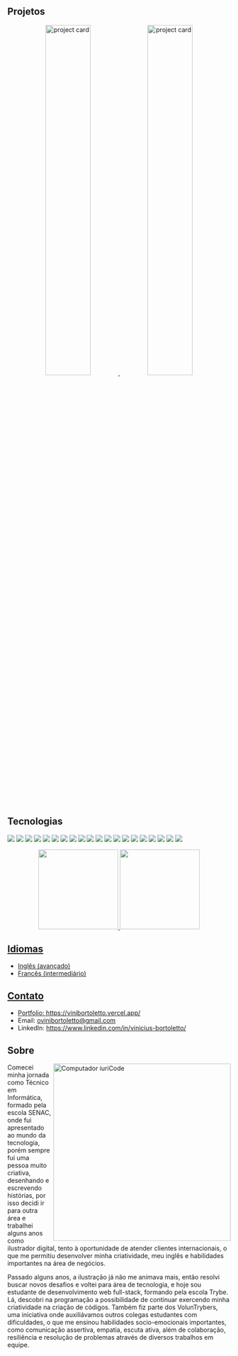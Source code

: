<!-- <img src='https://i.imgur.com/5NO0MoV.png'> -->
  
## Projetos
<div align='center'>
  <a href="https://github.com/vinibortoletto/recipes-app#------uma-aplica%C3%A7%C3%A3o-para-pesquisa-de-receitas-de-comidas-e-bebidas">
    <img width=45% alt="project card" src="https://i.imgur.com/W4wU894.png" />
  </a>

  <a href="https://github.com/vinibortoletto/trybe-futebol-clube#tryber-futebol-clube">
    <img width=45% alt="project card" src="https://i.imgur.com/VqIMGpo.png" />
  </a>
</div>

## Tecnologias
<p align='left'>
  <img src="https://img.shields.io/badge/HTML5-0b6b81?style=for-the-badge&logo=html5&logoColor=white" />
  
  <img src="https://img.shields.io/badge/CSS3-0b6b81?style=for-the-badge&logo=css3&logoColor=white" />
  <img src="https://img.shields.io/badge/Sass-0b6b81?style=for-the-badge&logo=sass&logoColor=white" />
  <img src="https://img.shields.io/badge/Tailwind_CSS-0b6b81?style=for-the-badge&logo=tailwind-css&logoColor=white" />
  <img src="https://img.shields.io/badge/styled--components-0b6b81?style=for-the-badge&logo=styled-components&logoColor=white" />
  
  <img src="https://img.shields.io/badge/JavaScript-0b6b81?style=for-the-badge&logo=javascript&logoColor=white" />
  <img src="https://img.shields.io/badge/TypeScript-0b6b81?style=for-the-badge&logo=typescript&logoColor=white" />
  <img src="https://img.shields.io/badge/Python-0b6b81?style=for-the-badge&logo=Python&logoColor=white" />
  <img src="https://img.shields.io/badge/Java-0b6b81?style=for-the-badge&logo=java&logoColor=white" />
  
  <img src="https://img.shields.io/badge/React-0b6b81?style=for-the-badge&logo=react&logoColor=white" />
  <img src="https://img.shields.io/badge/Redux-0b6b81?style=for-the-badge&logo=redux&logoColor=white" />
  <img src="https://img.shields.io/badge/React_Router-0b6b81?style=for-the-badge&logo=react-router&logoColor=white" />
  
  <img src="https://img.shields.io/badge/Node.js-0b6b81?style=for-the-badge&logo=node.js&logoColor=white" />
  <img src="https://img.shields.io/badge/Express.js-0b6b81?style=for-the-badge" /> 
  <img src="https://img.shields.io/badge/MySQL-0b6b81?style=for-the-badge&logo=mysql&logoColor=white" />
  <img src="https://img.shields.io/badge/Sequelize-0b6b81?style=for-the-badge&logo=sequelize&logoColor=white" />
  <img src="https://img.shields.io/badge/MongoDB-0b6b81?style=for-the-badge&logo=mongodb&logoColor=white" />
  <img src="https://img.shields.io/badge/Docker-0b6b81?style=for-the-badge&logo=docker&logoColor=white" />
  
  <img src="https://img.shields.io/badge/Git-0b6b81?style=for-the-badge&logo=git&logoColor=white" />
  <img src="https://img.shields.io/badge/Linux-0b6b81?style=for-the-badge&logo=linux&logoColor=white" /> 
</p>

<div align="center">
  <a href="https://github.com/vinibortoletto">
  <img height="180em" src="https://github-readme-stats.vercel.app/api?username=vinibortoletto&show_icons=true&hide_border=true&text_color=0b6b81&title_color=009DBE&bg_color=0D1017&icon_color=009DBE&include_all_commits=true&count_private=true"/>
  <img height="180em" src="https://github-readme-stats.vercel.app/api/top-langs/?username=vinibortoletto&layout=compact&langs_count=7&hide_border=true&text_color=0b6b81&title_color=009DBE&bg_color=0D1017&icon_color=009DBE"/>
</div>
  
## Idiomas
- Inglês (avançado)
- Francês (intermediário)

## Contato
- Portfolio: https://vinibortoletto.vercel.app/
- Email: ovinibortoletto@gmail.com
- LinkedIn: https://www.linkedin.com/in/vinicius-bortoletto/

## Sobre
<div>
  <img src="https://i.imgur.com/GsVJUjX.png" width='400px' align='right' alt="Computador iuriCode">
</div>

<p align='left'>
Comecei minha jornada como Técnico em Informática, formado pela escola SENAC, onde fui apresentado ao mundo da tecnologia, porém sempre fui uma pessoa muito criativa, desenhando e escrevendo histórias, por isso decidi ir para outra área e trabalhei alguns anos como ilustrador digital, tento à oportunidade de atender clientes internacionais, o que me permitiu desenvolver minha criatividade, meu inglês e habilidades importantes na área de negócios.

Passado alguns anos, a ilustração já não me animava mais, então resolvi buscar novos desafios e voltei para área de tecnologia, e hoje sou estudante de desenvolvimento web full-stack, formando pela escola Trybe. Lá, descobri na programação a possibilidade de continuar exercendo minha criatividade na criação de códigos. Também fiz parte dos VolunTrybers, uma iniciativa onde auxiliávamos outros colegas estudantes com dificuldades, o que me ensinou habilidades socio-emocionais importantes, como comunicação assertiva, empatia, escuta ativa, além de colaboração, resiliência e resolução de problemas através de diversos trabalhos em equipe.
</p>
 
<!-- <img src='https://i.imgur.com/T8WMiK7.png' > -->
